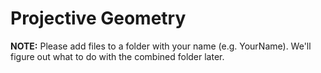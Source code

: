 # Projective Geometry

**NOTE:** Please add files to a folder with your name (e.g. YourName).
We'll figure out what to do with the combined folder later.
